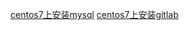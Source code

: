 [centos7上安装mysql](https://github.com/chengpeng2015/mysql/wiki/centos7%E4%B8%8A%E5%AE%89%E8%A3%85mysql)
[centos7上安装gitlab](https://github.com/chengpeng2015/Jenkins-case/wiki/centos7%E4%B8%8A%E5%AE%89%E8%A3%85gitlab)

